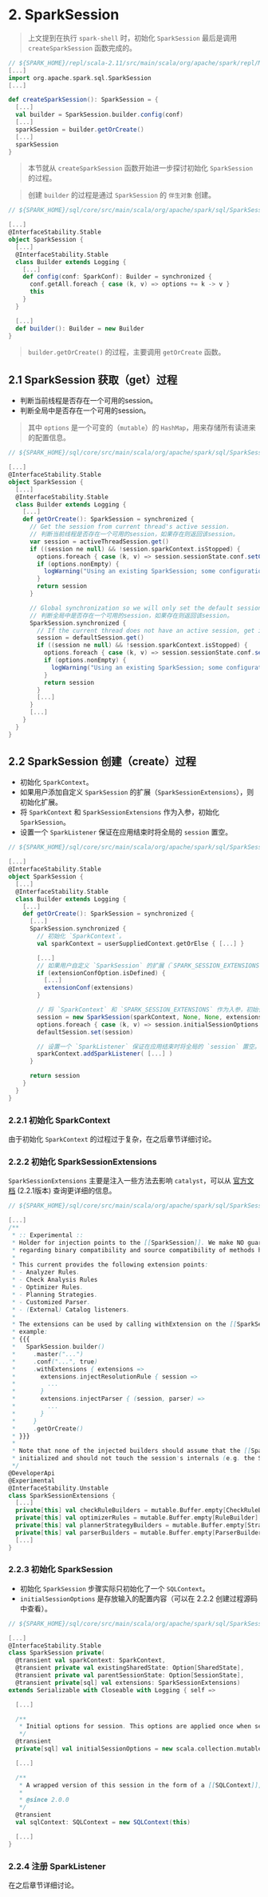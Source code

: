 # 2. SparkSession

> 上文提到在执行 `spark-shell` 时，初始化 `SparkSession` 最后是调用 `createSparkSession` 函数完成的。

```scala
// ${SPARK_HOME}/repl/scala-2.11/src/main/scala/org/apache/spark/repl/Main.scala
[...]
import org.apache.spark.sql.SparkSession
[...]

def createSparkSession(): SparkSession = {
  [...]
  val builder = SparkSession.builder.config(conf)
  [...]
  sparkSession = builder.getOrCreate()
  [...]
  sparkSession
}
```

> 本节就从 `createSparkSession` 函数开始进一步探讨初始化 `SparkSession` 的过程。

> 创建 `builder` 的过程是通过 `SparkSession` 的 `伴生对象` 创建。

```scala
// ${SPARK_HOME}/sql/core/src/main/scala/org/apache/spark/sql/SparkSession.scala

[...]
@InterfaceStability.Stable
object SparkSession {
  [...]
  @InterfaceStability.Stable
  class Builder extends Logging {
    [...]
    def config(conf: SparkConf): Builder = synchronized {
      conf.getAll.foreach { case (k, v) => options += k -> v }
      this
    }
  }

  [...]
  def builder(): Builder = new Builder
}
```

> `builder.getOrCreate()` 的过程，主要调用 `getOrCreate` 函数。

## 2.1 SparkSession 获取（get）过程

- 判断当前线程是否存在一个可用的session。
- 判断全局中是否存在一个可用的session。

> 其中 `options` 是一个可变的（`mutable`）的 `HashMap`，用来存储所有读进来的配置信息。

```scala
// ${SPARK_HOME}/sql/core/src/main/scala/org/apache/spark/sql/SparkSession.scala

[...]
@InterfaceStability.Stable
object SparkSession {
  [...]
  @InterfaceStability.Stable
  class Builder extends Logging {
    [...]
    def getOrCreate(): SparkSession = synchronized {
      // Get the session from current thread's active session.
      // 判断当前线程是否存在一个可用的session，如果存在则返回该session。
      var session = activeThreadSession.get()
      if ((session ne null) && !session.sparkContext.isStopped) {
        options.foreach { case (k, v) => session.sessionState.conf.setConfString(k, v) }
        if (options.nonEmpty) {
          logWarning("Using an existing SparkSession; some configuration may not take effect.")
        }
        return session
      }

      // Global synchronization so we will only set the default session once.
      // 判断全局中是否存在一个可用的session，如果存在则返回该session。
      SparkSession.synchronized {
        // If the current thread does not have an active session, get it from the global session.
        session = defaultSession.get()
        if ((session ne null) && !session.sparkContext.isStopped) {
          options.foreach { case (k, v) => session.sessionState.conf.setConfString(k, v) }
          if (options.nonEmpty) {
            logWarning("Using an existing SparkSession; some configuration may not take effect.")
          }
          return session
        }
        [...]
      }
      [...]
    }
  }
}
```

## 2.2 SparkSession 创建（create）过程

- 初始化 `SparkContext`。
- 如果用户添加自定义 `SparkSession` 的扩展（`SparkSessionExtensions`），则初始化扩展。
- 将 `SparkContext` 和 `SparkSessionExtensions` 作为入参，初始化 `SparkSession`。
- 设置一个 `SparkListener` 保证在应用结束时将全局的 `session` 置空。

```scala
// ${SPARK_HOME}/sql/core/src/main/scala/org/apache/spark/sql/SparkSession.scala

[...]
@InterfaceStability.Stable
object SparkSession {
  [...]
  @InterfaceStability.Stable
  class Builder extends Logging {
    [...]
    def getOrCreate(): SparkSession = synchronized {
      [...]
      SparkSession.synchronized {
        // 初始化 `SparkContext`。
        val sparkContext = userSuppliedContext.getOrElse { [...] }

        [...]
        // 如果用户自定义 `SparkSession` 的扩展（`SPARK_SESSION_EXTENSIONS`），则初始化扩展。
        if (extensionConfOption.isDefined) {
          [...]
          extensionConf(extensions)
        }

        // 将 `SparkContext` 和 `SPARK_SESSION_EXTENSIONS` 作为入参，初始化 `SparkSession`。
        session = new SparkSession(sparkContext, None, None, extensions)
        options.foreach { case (k, v) => session.initialSessionOptions.put(k, v) }
        defaultSession.set(session)

        // 设置一个 `SparkListener` 保证在应用结束时将全局的 `session` 置空。
        sparkContext.addSparkListener( [...] )
      }

      return session
    }
  }
}
```

### 2.2.1 初始化 SparkContext

由于初始化 `SparkContext` 的过程过于复杂，在之后章节详细讨论。

### 2.2.2 初始化 SparkSessionExtensions

`SparkSessionExtensions` 主要是注入一些方法去影响 `catalyst`，可以从 [官方文档](https://spark.apache.org/docs/2.2.1/api/java/org/apache/spark/sql/SparkSessionExtensions.html) (2.2.1版本) 查询更详细的信息。

```scala
// ${SPARK_HOME}/sql/core/src/main/scala/org/apache/spark/sql/SparkSessionExtensions.scala

[...]
/**
 * :: Experimental ::
 * Holder for injection points to the [[SparkSession]]. We make NO guarantee about the stability
 * regarding binary compatibility and source compatibility of methods here.
 *
 * This current provides the following extension points:
 * - Analyzer Rules.
 * - Check Analysis Rules
 * - Optimizer Rules.
 * - Planning Strategies.
 * - Customized Parser.
 * - (External) Catalog listeners.
 *
 * The extensions can be used by calling withExtension on the [[SparkSession.Builder]], for
 * example:
 * {{{
 *   SparkSession.builder()
 *     .master("...")
 *     .conf("...", true)
 *     .withExtensions { extensions =>
 *       extensions.injectResolutionRule { session =>
 *         ...
 *       }
 *       extensions.injectParser { (session, parser) =>
 *         ...
 *       }
 *     }
 *     .getOrCreate()
 * }}}
 *
 * Note that none of the injected builders should assume that the [[SparkSession]] is fully
 * initialized and should not touch the session's internals (e.g. the SessionState).
 */
@DeveloperApi
@Experimental
@InterfaceStability.Unstable
class SparkSessionExtensions {
  [...]
  private[this] val checkRuleBuilders = mutable.Buffer.empty[CheckRuleBuilder]
  private[this] val optimizerRules = mutable.Buffer.empty[RuleBuilder]
  private[this] val plannerStrategyBuilders = mutable.Buffer.empty[StrategyBuilder]
  private[this] val parserBuilders = mutable.Buffer.empty[ParserBuilder]
  [...]
}

```

### 2.2.3 初始化 SparkSession

- 初始化 `SparkSession` 步骤实际只初始化了一个 `SQLContext`。
- `initialSessionOptions` 是存放输入的配置内容（可以在 2.2.2 创建过程源码中查看）。

```scala
// ${SPARK_HOME}/sql/core/src/main/scala/org/apache/spark/sql/SparkSessionExtensions.scala

[...]
@InterfaceStability.Stable
class SparkSession private(
  @transient val sparkContext: SparkContext,
  @transient private val existingSharedState: Option[SharedState],
  @transient private val parentSessionState: Option[SessionState],
  @transient private[sql] val extensions: SparkSessionExtensions)
extends Serializable with Closeable with Logging { self =>

  [...]

  /**
   * Initial options for session. This options are applied once when sessionState is created.
   */
  @transient
  private[sql] val initialSessionOptions = new scala.collection.mutable.HashMap[String, String]

  [...]

  /**
   * A wrapped version of this session in the form of a [[SQLContext]], for backward compatibility.
   *
   * @since 2.0.0
   */
  @transient
  val sqlContext: SQLContext = new SQLContext(this)

  [...]
}
```

### 2.2.4 注册 SparkListener

在之后章节详细讨论。
